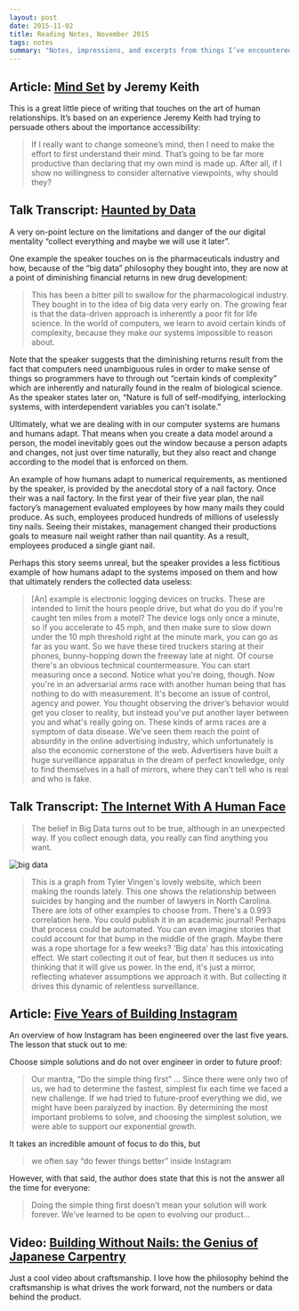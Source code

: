 ```yaml
---
layout: post
date: 2015-11-02
title: Reading Notes, November 2015
tags: notes
summary: "Notes, impressions, and excerpts from things I’ve encountered this month."
---
```


## Article: [Mind Set](https://adactio.com/journal/9688) by Jeremy Keith

This is a great little piece of writing that touches on the art of human relationships. It’s based on an experience Jeremy Keith had trying to persuade others about the importance accessibility:

> If I really want to change someone’s mind, then I need to make the effort to first understand their mind. That’s going to be far more productive than declaring that my own mind is made up. After all, if I show no willingness to consider alternative viewpoints, why should they?

## Talk Transcript: [Haunted by Data](http://idlewords.com/talks/haunted_by_data.htm)

A very on-point lecture on the limitations and danger of the our digital mentality “collect everything and maybe we will use it later”.

One example the speaker touches on is the pharmaceuticals industry and how, because of the “big data” philosophy they bought into, they are now at a point of diminishing financial returns in new drug development:

> This has been a bitter pill to swallow for the pharmacological industry. They bought in to the idea of big data very early on. The growing fear is that the data-driven approach is inherently a poor fit for life science. In the world of computers, we learn to avoid certain kinds of complexity, because they make our systems impossible to reason about.

Note that the speaker suggests that the diminishing returns result from the fact that computers need unambiguous rules in order to make sense of things so programmers have to through out “certain kinds of complexity” which are inherently and naturally found in the realm of biological science. As the speaker states later on, “Nature is full of self-modifying, interlocking systems, with interdependent variables you can't isolate.”

Ultimately, what we are dealing with in our computer systems are humans and humans adapt. That means when you create a data model around a person, the model inevitably goes out the window because a person adapts and changes, not just over time naturally, but they also react and change according to the model that is enforced on them.

An example of how humans adapt to numerical requirements, as mentioned by the speaker, is provided by the anecdotal story of a nail factory. Once their was a nail factory. In the first year of their five year plan, the nail factory’s management evaluated employees by how many mails they could produce. As such, employees produced hundreds of millions of uselessly tiny nails. Seeing their mistakes, management changed their productions goals to measure nail weight rather than nail quantity. As a result, employees produced a single giant nail.

Perhaps this story seems unreal, but the speaker provides a less fictitious example of how humans adapt to the systems imposed on them and how that ultimately renders the collected data useless:

> [An] example is electronic logging devices on trucks. These are intended to limit the hours people drive, but what do you do if you're caught ten miles from a motel?
> The device logs only once a minute, so if you accelerate to 45 mph, and then make sure to slow down under the 10 mph threshold right at the minute mark, you can go as far as you want.
> So we have these tired truckers staring at their phones, bunny-hopping down the freeway late at night.
> Of course there's an obvious technical countermeasure. You can start measuring once a second.
> Notice what you're doing, though. Now you're in an adversarial arms race with another human being that has nothing to do with measurement. It's become an issue of control, agency and power.
> You thought observing the driver’s behavior would get you closer to reality, but instead you've put another layer between you and what's really going on.
> These kinds of arms races are a symptom of data disease. We've seen them reach the point of absurdity in the online advertising industry, which unfortunately is also the economic cornerstone of the web. Advertisers have built a huge surveillance apparatus in the dream of perfect knowledge, only to find themselves in a hall of mirrors, where they can't tell who is real and who is fake.

## Talk Transcript: [The Internet With A Human Face](http://idlewords.com/talks/internet_with_a_human_face.htm)

> The belief in Big Data turns out to be true, although in an unexpected way. If you collect enough data, you really can find anything you want.

![big data](https://static.pinboard.in/bt14/thumbs/bt14.019.thumb.jpg)

> This is a graph from Tyler Vingen's lovely website, which been making the rounds lately. This one shows the relationship between suicides by hanging and the number of lawyers in North Carolina. There are lots of other examples to choose from.
> There's a 0.993 correlation here. You could publish it in an academic journal! Perhaps that process could be automated.
> You can even imagine stories that could account for that bump in the middle of the graph. Maybe there was a rope shortage for a few weeks?
> 'Big data' has this intoxicating effect. We start collecting it out of fear, but then it seduces us into thinking that it will give us power. In the end, it's just a mirror, reflecting whatever assumptions we approach it with.
> But collecting it drives this dynamic of relentless surveillance.

## Article: [Five Years of Building Instagram](https://medium.com/backchannel/war-stories-3696d00207ff)

An overview of how Instagram has been engineered over the last five years. The lesson that stuck out to me:

Choose simple solutions and do not over engineer in order to future proof:

> Our mantra, “Do the simple thing first” ... Since there were only two of us, we had to determine the fastest, simplest fix each time we faced a new challenge. If we had tried to future-proof everything we did, we might have been paralyzed by inaction. By determining the most important problems to solve, and choosing the simplest solution, we were able to support our exponential growth.

It takes an incredible amount of focus to do this, but

> we often say “do fewer things better” inside Instagram

However, with that said, the author does state that this is not the answer all the time for everyone:

> Doing the simple thing first doesn’t mean your solution will work forever. We’ve learned to be open to evolving our product...


## Video: [Building Without Nails: the Genius of Japanese Carpentry](https://m.youtube.com/watch?v=rMtSc2MJLcw)

Just a cool video about craftsmanship. I love how the philosophy behind the craftsmanship is what drives the work forward, not the numbers or data behind the product.
